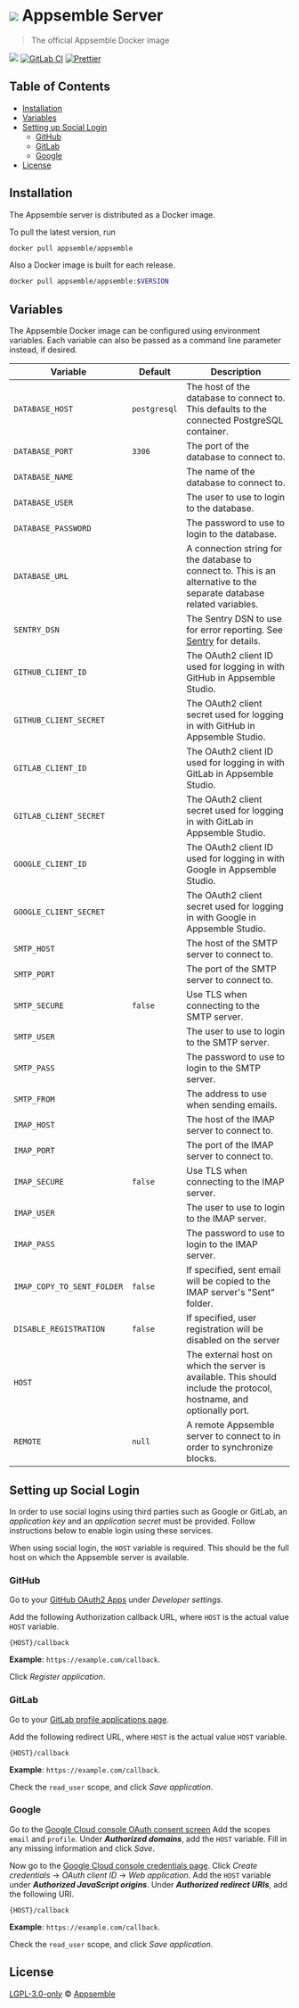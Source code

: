 # ![](https://gitlab.com/appsemble/appsemble/-/raw/0.20.44/config/assets/logo.svg) Appsemble Server

> The official Appsemble Docker image

[![](https://img.shields.io/docker/v/appsemble/appsemble)](https://hub.docker.com/r/appsemble/appsemble)
[![GitLab CI](https://gitlab.com/appsemble/appsemble/badges/0.20.44/pipeline.svg)](https://gitlab.com/appsemble/appsemble/-/releases/0.20.44)
[![Prettier](https://img.shields.io/badge/code_style-prettier-ff69b4.svg)](https://prettier.io)

## Table of Contents

- [Installation](#installation)
- [Variables](#variables)
- [Setting up Social Login](#setting-up-social-login)
  - [GitHub](#github)
  - [GitLab](#gitlab)
  - [Google](#google)
- [License](#license)

## Installation

The Appsemble server is distributed as a Docker image.

To pull the latest version, run

```sh
docker pull appsemble/appsemble
```

Also a Docker image is built for each release.

```sh
docker pull appsemble/appsemble:$VERSION
```

## Variables

The Appsemble Docker image can be configured using environment variables. Each variable can also be
passed as a command line parameter instead, if desired.

| Variable                   | Default      | Description                                                                                                            |
| -------------------------- | ------------ | ---------------------------------------------------------------------------------------------------------------------- |
| `DATABASE_HOST`            | `postgresql` | The host of the database to connect to. This defaults to the connected PostgreSQL container.                           |
| `DATABASE_PORT`            | `3306`       | The port of the database to connect to.                                                                                |
| `DATABASE_NAME`            |              | The name of the database to connect to.                                                                                |
| `DATABASE_USER`            |              | The user to use to login to the database.                                                                              |
| `DATABASE_PASSWORD`        |              | The password to use to login to the database.                                                                          |
| `DATABASE_URL`             |              | A connection string for the database to connect to. This is an alternative to the separate database related variables. |
| `SENTRY_DSN`               |              | The Sentry DSN to use for error reporting. See [Sentry](https://sentry.io) for details.                                |
| `GITHUB_CLIENT_ID`         |              | The OAuth2 client ID used for logging in with GitHub in Appsemble Studio.                                              |
| `GITHUB_CLIENT_SECRET`     |              | The OAuth2 client secret used for logging in with GitHub in Appsemble Studio.                                          |
| `GITLAB_CLIENT_ID`         |              | The OAuth2 client ID used for logging in with GitLab in Appsemble Studio.                                              |
| `GITLAB_CLIENT_SECRET`     |              | The OAuth2 client secret used for logging in with GitLab in Appsemble Studio.                                          |
| `GOOGLE_CLIENT_ID`         |              | The OAuth2 client ID used for logging in with Google in Appsemble Studio.                                              |
| `GOOGLE_CLIENT_SECRET`     |              | The OAuth2 client secret used for logging in with Google in Appsemble Studio.                                          |
| `SMTP_HOST`                |              | The host of the SMTP server to connect to.                                                                             |
| `SMTP_PORT`                |              | The port of the SMTP server to connect to.                                                                             |
| `SMTP_SECURE`              | `false`      | Use TLS when connecting to the SMTP server.                                                                            |
| `SMTP_USER`                |              | The user to use to login to the SMTP server.                                                                           |
| `SMTP_PASS`                |              | The password to use to login to the SMTP server.                                                                       |
| `SMTP_FROM`                |              | The address to use when sending emails.                                                                                |
| `IMAP_HOST`                |              | The host of the IMAP server to connect to.                                                                             |
| `IMAP_PORT`                |              | The port of the IMAP server to connect to.                                                                             |
| `IMAP_SECURE`              | `false`      | Use TLS when connecting to the IMAP server.                                                                            |
| `IMAP_USER`                |              | The user to use to login to the IMAP server.                                                                           |
| `IMAP_PASS`                |              | The password to use to login to the IMAP server.                                                                       |
| `IMAP_COPY_TO_SENT_FOLDER` | `false`      | If specified, sent email will be copied to the IMAP server's "Sent" folder.                                            |
| `DISABLE_REGISTRATION`     | `false`      | If specified, user registration will be disabled on the server                                                         |
| `HOST`                     |              | The external host on which the server is available. This should include the protocol, hostname, and optionally port.   |
| `REMOTE`                   | `null`       | A remote Appsemble server to connect to in order to synchronize blocks.                                                |

## Setting up Social Login

In order to use social logins using third parties such as Google or GitLab, an _application key_ and
an _application secret_ must be provided. Follow instructions below to enable login using these
services.

When using social login, the `HOST` variable is required. This should be the full host on which the
Appsemble server is available.

### GitHub

Go to your [GitHub OAuth2 Apps](https://github.com/settings/developers) under _Developer settings_.

Add the following Authorization callback URL, where `HOST` is the actual value `HOST` variable.

```
{HOST}/callback
```

**Example**: `https://example.com/callback`.

Click _Register application_.

### GitLab

Go to your [GitLab profile applications page](https://gitlab.com/profile/applications).

Add the following redirect URL, where `HOST` is the actual value `HOST` variable.

```
{HOST}/callback
```

**Example**: `https://example.com/callback`.

Check the `read_user` scope, and click _Save application_.

### Google

Go to the
[Google Cloud console OAuth consent screen](https://console.cloud.google.com/apis/credentials/consent)
Add the scopes `email` and `profile`. Under **_Authorized domains_**, add the `HOST` variable. Fill
in any missing information and click _Save_.

Now go to the
[Google Cloud console credentials page](https://console.cloud.google.com/apis/credentials). Click
_Create credentials_ → _OAuth client ID_ → _Web application_. Add the `HOST` variable under
**_Authorized JavaScript origins_**. Under **_Authorized redirect URIs_**, add the following URI.

```
{HOST}/callback
```

**Example**: `https://example.com/callback`.

Check the `read_user` scope, and click _Save application_.

## License

[LGPL-3.0-only](https://gitlab.com/appsemble/appsemble/-/blob/0.20.44/LICENSE.md) ©
[Appsemble](https://appsemble.com)
